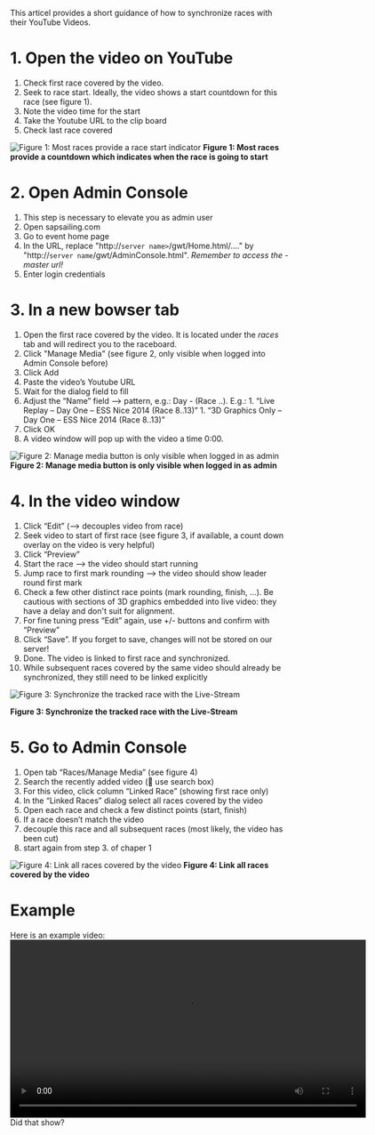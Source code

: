 This articel provides a short guidance of how to synchronize races with their YouTube Videos.

# 1. Open the video on YouTube
  1. Check first race covered by the video.
  2. Seek to race start. Ideally, the video shows a start countdown for this race (see figure 1).
  3. Note the video time for the start
  4. Take the Youtube URL to the clip board
  5. Check last race covered

![Figure 1: Most races provide a race start indicator](https://s3-eu-west-1.amazonaws.com/media.sapsailing.com/wiki/how%20to/linking%20race%20videos/start_race_indicator.png)
**Figure 1: Most races provide a countdown which indicates when the race is going to start**

# 2. Open Admin Console
  1. This step is necessary to elevate you as admin user
  2. Open sapsailing.com
  3. Go to event home page
  4. In the URL, replace "http://`server name>`/gwt/Home.html/...." by "http://`server name`/gwt/AdminConsole.html". _Remember to access the -master url!_
  5. Enter login credentials

# 3. In a new bowser tab
  1. Open the first race covered by the video. It is located under the _races_ tab and will redirect you to the raceboard.
  2. Click "Manage Media" (see figure 2, only visible when logged into Admin Console before)
  3. Click Add
  4. Paste the video’s Youtube URL
  5. Wait for the dialog field to fill
  6. Adjust the “Name” field --> pattern, e.g.: <short title> Day <X> - <event short name> <year> (Race <first race>..<last race>). E.g.:
    1. “Live Replay – Day One – ESS Nice 2014 (Race 8..13)”
    1. “3D Graphics Only – Day One – ESS Nice 2014 (Race 8..13)”
  7. Click OK
  8. A video window will pop up with the video a time 0:00.

![Figure 2: Manage media button is only visible when logged in as admin](https://s3-eu-west-1.amazonaws.com/media.sapsailing.com/wiki/how%20to/linking%20race%20videos/manage-media-btn.png)
**Figure 2: Manage media button is only visible when logged in as admin**

# 4. In the video window
  1. Click “Edit” (--> decouples video from race)
  2. Seek video to start of first race (see figure 3, if available, a count down overlay on the video is very helpful)
  3. Click “Preview”
  4. Start the race --> the video should start running
  5. Jump race to first mark rounding --> the video should show leader round first mark
  6. Check a few other distinct race points (mark rounding, finish, …). Be cautious with sections of 3D graphics embedded into live video: they have a delay and don't suit for alignment.
  7. For fine tuning press “Edit” again, use +/- buttons and confirm with “Preview”
  8. Click “Save”. If you forget to save, changes will not be stored on our server!
  9. Done. The video is linked to first race and synchronized.
 10. While subsequent races covered by the same video should already be synchronized, they still need to be linked explicitly

![Figure 3: Synchronize the tracked race with the Live-Stream](https://s3-eu-west-1.amazonaws.com/media.sapsailing.com/wiki/how%20to/linking%20race%20videos/sync_races.png)

**Figure 3: Synchronize the tracked race with the Live-Stream**

# 5. Go to Admin Console
  1. Open tab “Races/Manage Media” (see figure 4)
  2. Search the recently added video ( use search box)
  3. For this video, click column “Linked Race” (showing first race only)
  4. In the “Linked Races” dialog select all races covered by the video
  5. Open each race and check a few distinct points (start, finish)
  6. If a race doesn’t match the video
  7. decouple this race and all subsequent races (most likely, the video has been cut)
  8. start again from step 3. of chaper 1

![Figure 4: Link all races covered by the video](https://s3-eu-west-1.amazonaws.com/media.sapsailing.com/wiki/how%20to/linking%20race%20videos/multi_sync.png)
**Figure 4: Link all races covered by the video**

# Example

Here is an example video:
<video controls width="640" src="https://sapsailing-documentation.s3-eu-west-1.amazonaws.com/adminconsole/Advanced+Topics/Leaderboard+Group+explained.mp4" type="video/mp4">
  Your browser does not support the video tag.
</video>
Did that show?